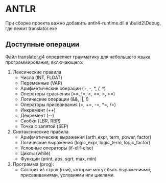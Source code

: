 # ANTLR
При сборке проекта важно добавить antlr4-runtime.dll в \build2\Debug, где лежит translator.exe

## Доступные операции
Файл translator.g4 определяет грамматику для небольшого языка программирования, включающего:
1. Лексические правила
    - Числа (INT, FLOAT)
    - Переменные (VAR)
    - Арифметические оберации (+, -, *, /, ^)
    - Операторы сравнения (==, !=, <, <=, >, >=)
    - Логические операции (&&, ||, !)
    - Операторы присваивания (=, +=, -=, *=, /=)
    - Инкремент (++)
    - Декремент (--)
    - Скобки (LBR, RBR)
    - Точка с запятой (SEP)
2. Синтаксические правила
    - Арифметические выражения (arth_expr, term, power, factor)
    - Логические выражения (logic_expr, logic_term, logic_factor)
    - Условные операторы (if-elif-else)
    - Циклы (while)
    - Функции (print, abs, sqrt, max, min)
3. Программа (prog):
    - Состоит из строк (row), которые могут быть выражениями, присваиваниями, условиями или циклами.
